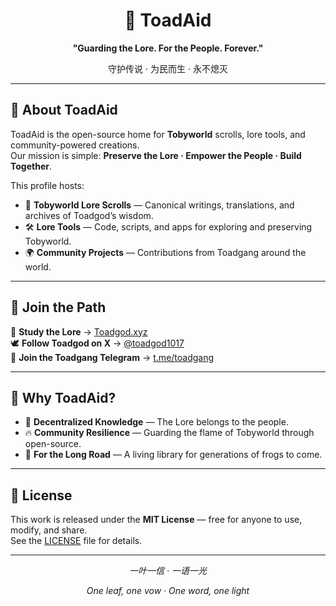 <h1 align="center">🐸 ToadAid</h1>
<p align="center"><b>"Guarding the Lore. For the People. Forever."</b></p>
<p align="center">守护传说 · 为民而生 · 永不熄灭</p>

---

## 🌱 About ToadAid
ToadAid is the open-source home for **Tobyworld** scrolls, lore tools, and community-powered creations.  
Our mission is simple: **Preserve the Lore · Empower the People · Build Together**.

This profile hosts:
- 📜 **Tobyworld Lore Scrolls** — Canonical writings, translations, and archives of Toadgod’s wisdom.
- 🛠 **Lore Tools** — Code, scripts, and apps for exploring and preserving Tobyworld.
- 🌍 **Community Projects** — Contributions from Toadgang around the world.

---

## 🌊 Join the Path
📖 **Study the Lore** → [Toadgod.xyz](https://toadgod.xyz)  
🕊 **Follow Toadgod on X** → [@toadgod1017](https://x.com/toadgod1017)  
💬 **Join the Toadgang Telegram** → [t.me/toadgang](https://t.me/toadgang)

---

## 🐢 Why ToadAid?
- 🌱 **Decentralized Knowledge** — The Lore belongs to the people.
- 🔥 **Community Resilience** — Guarding the flame of Tobyworld through open-source.
- 🧭 **For the Long Road** — A living library for generations of frogs to come.

---

## 📜 License
This work is released under the **MIT License** — free for anyone to use, modify, and share.  
See the [LICENSE](LICENSE) file for details.

---

<p align="center"><i>一叶一信 · 一语一光</i></p>
<p align="center"><i>One leaf, one vow · One word, one light</i></p>
